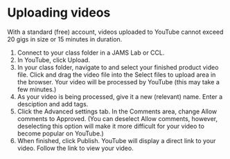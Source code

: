 # Uploading videos

With a standard (free) account, videos uploaded to YouTube cannot exceed 20 gigs in size or 15 minutes in duration. 

1. Connect to your class folder in a JAMS Lab or CCL.
2. In YouTube, click Upload. 
3. In your class folder, navigate to and select your finished product video file. Click and drag the video file into the Select files to upload area in the browser. Your video will be processed by YouTube (this may take a few minutes.) 
4. As your video is being processed, give it a new (relevant) name. Enter a desciption and add tags.
5. Click the Advanced settings tab. In the Comments area, change Allow comments to Approved. (You can deselect Allow comments, however, deselecting this option will make it more difficult for your video to become popular on YouTube.)
6. When finished, click Publish. YouTube will display a direct link to your video. Follow the link to view your video.
